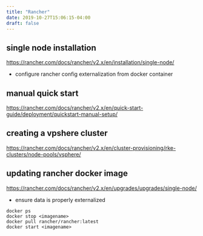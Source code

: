 ```yaml
---
title: "Rancher"
date: 2019-10-27T15:06:15-04:00
draft: false
---
```


## single node installation

https://rancher.com/docs/rancher/v2.x/en/installation/single-node/


- configure rancher config externalization from docker container



## manual quick start

https://rancher.com/docs/rancher/v2.x/en/quick-start-guide/deployment/quickstart-manual-setup/

## creating a vpshere cluster

https://rancher.com/docs/rancher/v2.x/en/cluster-provisioning/rke-clusters/node-pools/vsphere/



## updating rancher docker image

https://rancher.com/docs/rancher/v2.x/en/upgrades/upgrades/single-node/

- ensure data is properly externalized

```
docker ps 
docker stop <imagename>
docker pull rancher/rancher:latest
docker start <imagename>
```